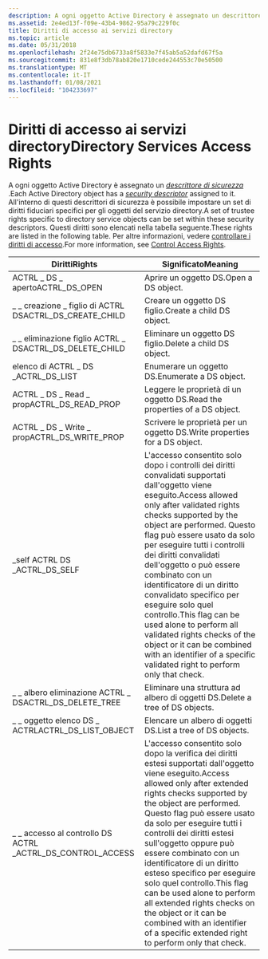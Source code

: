 ```yaml
---
description: A ogni oggetto Active Directory è assegnato un descrittore di sicurezza.
ms.assetid: 2e4ed13f-f09e-43b4-9862-95a79c229f0c
title: Diritti di accesso ai servizi directory
ms.topic: article
ms.date: 05/31/2018
ms.openlocfilehash: 2f24e75db6733a8f5833e7f45ab5a52dafd67f5a
ms.sourcegitcommit: 831e8f3db78ab820e1710cede244553c70e50500
ms.translationtype: MT
ms.contentlocale: it-IT
ms.lasthandoff: 01/08/2021
ms.locfileid: "104233697"
---
```

# <a name="directory-services-access-rights"></a><span data-ttu-id="cd8e0-103">Diritti di accesso ai servizi directory</span><span class="sxs-lookup"><span data-stu-id="cd8e0-103">Directory Services Access Rights</span></span>

<span data-ttu-id="cd8e0-104">A ogni oggetto Active Directory è assegnato un [*descrittore di sicurezza*](/windows/desktop/SecGloss/s-gly) .</span><span class="sxs-lookup"><span data-stu-id="cd8e0-104">Each Active Directory object has a [*security descriptor*](/windows/desktop/SecGloss/s-gly) assigned to it.</span></span> <span data-ttu-id="cd8e0-105">All'interno di questi descrittori di sicurezza è possibile impostare un set di diritti fiduciari specifici per gli oggetti del servizio directory.</span><span class="sxs-lookup"><span data-stu-id="cd8e0-105">A set of trustee rights specific to directory service objects can be set within these security descriptors.</span></span> <span data-ttu-id="cd8e0-106">Questi diritti sono elencati nella tabella seguente.</span><span class="sxs-lookup"><span data-stu-id="cd8e0-106">These rights are listed in the following table.</span></span> <span data-ttu-id="cd8e0-107">Per altre informazioni, vedere [controllare i diritti di accesso](/windows/desktop/AD/control-access-rights).</span><span class="sxs-lookup"><span data-stu-id="cd8e0-107">For more information, see [Control Access Rights](/windows/desktop/AD/control-access-rights).</span></span>



| <span data-ttu-id="cd8e0-108">Diritti</span><span class="sxs-lookup"><span data-stu-id="cd8e0-108">Rights</span></span>                                | <span data-ttu-id="cd8e0-109">Significato</span><span class="sxs-lookup"><span data-stu-id="cd8e0-109">Meaning</span></span>                                                                                                                                                                                                                                                                                 |
|---------------------------------------|-----------------------------------------------------------------------------------------------------------------------------------------------------------------------------------------------------------------------------------------------------------------------------------------|
| <span data-ttu-id="cd8e0-110">ACTRL \_ DS \_ aperto</span><span class="sxs-lookup"><span data-stu-id="cd8e0-110">ACTRL\_DS\_OPEN</span></span><br/>            | <span data-ttu-id="cd8e0-111">Aprire un oggetto DS.</span><span class="sxs-lookup"><span data-stu-id="cd8e0-111">Open a DS object.</span></span><br/>                                                                                                                                                                                                                                                            |
| <span data-ttu-id="cd8e0-112">\_ \_ creazione \_ figlio di ACTRL DS</span><span class="sxs-lookup"><span data-stu-id="cd8e0-112">ACTRL\_DS\_CREATE\_CHILD</span></span><br/>   | <span data-ttu-id="cd8e0-113">Creare un oggetto DS figlio.</span><span class="sxs-lookup"><span data-stu-id="cd8e0-113">Create a child DS object.</span></span><br/>                                                                                                                                                                                                                                                    |
| <span data-ttu-id="cd8e0-114">\_ \_ eliminazione figlio ACTRL \_ DS</span><span class="sxs-lookup"><span data-stu-id="cd8e0-114">ACTRL\_DS\_DELETE\_CHILD</span></span><br/>   | <span data-ttu-id="cd8e0-115">Eliminare un oggetto DS figlio.</span><span class="sxs-lookup"><span data-stu-id="cd8e0-115">Delete a child DS object.</span></span><br/>                                                                                                                                                                                                                                                    |
| <span data-ttu-id="cd8e0-116">elenco di ACTRL \_ DS \_</span><span class="sxs-lookup"><span data-stu-id="cd8e0-116">ACTRL\_DS\_LIST</span></span><br/>            | <span data-ttu-id="cd8e0-117">Enumerare un oggetto DS.</span><span class="sxs-lookup"><span data-stu-id="cd8e0-117">Enumerate a DS object.</span></span><br/>                                                                                                                                                                                                                                                       |
| <span data-ttu-id="cd8e0-118">ACTRL \_ DS \_ Read \_ prop</span><span class="sxs-lookup"><span data-stu-id="cd8e0-118">ACTRL\_DS\_READ\_PROP</span></span><br/>      | <span data-ttu-id="cd8e0-119">Leggere le proprietà di un oggetto DS.</span><span class="sxs-lookup"><span data-stu-id="cd8e0-119">Read the properties of a DS object.</span></span><br/>                                                                                                                                                                                                                                          |
| <span data-ttu-id="cd8e0-120">ACTRL \_ DS \_ Write \_ prop</span><span class="sxs-lookup"><span data-stu-id="cd8e0-120">ACTRL\_DS\_WRITE\_PROP</span></span><br/>     | <span data-ttu-id="cd8e0-121">Scrivere le proprietà per un oggetto DS.</span><span class="sxs-lookup"><span data-stu-id="cd8e0-121">Write properties for a DS object.</span></span><br/>                                                                                                                                                                                                                                            |
| <span data-ttu-id="cd8e0-122">\_self ACTRL DS \_</span><span class="sxs-lookup"><span data-stu-id="cd8e0-122">ACTRL\_DS\_SELF</span></span><br/>            | <span data-ttu-id="cd8e0-123">L'accesso consentito solo dopo i controlli dei diritti convalidati supportati dall'oggetto viene eseguito.</span><span class="sxs-lookup"><span data-stu-id="cd8e0-123">Access allowed only after validated rights checks supported by the object are performed.</span></span> <span data-ttu-id="cd8e0-124">Questo flag può essere usato da solo per eseguire tutti i controlli dei diritti convalidati dell'oggetto o può essere combinato con un identificatore di un diritto convalidato specifico per eseguire solo quel controllo.</span><span class="sxs-lookup"><span data-stu-id="cd8e0-124">This flag can be used alone to perform all validated rights checks of the object or it can be combined with an identifier of a specific validated right to perform only that check.</span></span><br/> |
| <span data-ttu-id="cd8e0-125">\_ \_ albero eliminazione ACTRL \_ DS</span><span class="sxs-lookup"><span data-stu-id="cd8e0-125">ACTRL\_DS\_DELETE\_TREE</span></span><br/>    | <span data-ttu-id="cd8e0-126">Eliminare una struttura ad albero di oggetti DS.</span><span class="sxs-lookup"><span data-stu-id="cd8e0-126">Delete a tree of DS objects.</span></span><br/>                                                                                                                                                                                                                                                 |
| <span data-ttu-id="cd8e0-127">\_ \_ oggetto elenco DS \_ ACTRL</span><span class="sxs-lookup"><span data-stu-id="cd8e0-127">ACTRL\_DS\_LIST\_OBJECT</span></span><br/>    | <span data-ttu-id="cd8e0-128">Elencare un albero di oggetti DS.</span><span class="sxs-lookup"><span data-stu-id="cd8e0-128">List a tree of DS objects.</span></span><br/>                                                                                                                                                                                                                                                   |
| <span data-ttu-id="cd8e0-129">\_ \_ accesso al controllo DS ACTRL \_</span><span class="sxs-lookup"><span data-stu-id="cd8e0-129">ACTRL\_DS\_CONTROL\_ACCESS</span></span><br/> | <span data-ttu-id="cd8e0-130">L'accesso consentito solo dopo la verifica dei diritti estesi supportati dall'oggetto viene eseguito.</span><span class="sxs-lookup"><span data-stu-id="cd8e0-130">Access allowed only after extended rights checks supported by the object are performed.</span></span> <span data-ttu-id="cd8e0-131">Questo flag può essere usato da solo per eseguire tutti i controlli dei diritti estesi sull'oggetto oppure può essere combinato con un identificatore di un diritto esteso specifico per eseguire solo quel controllo.</span><span class="sxs-lookup"><span data-stu-id="cd8e0-131">This flag can be used alone to perform all extended rights checks on the object or it can be combined with an identifier of a specific extended right to perform only that check.</span></span><br/>    |



 

 

